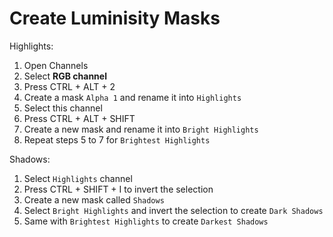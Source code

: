 # Create Luminisity Masks

Highlights:

1. Open Channels
2. Select **RGB channel**
3. Press <kdd>CTRL</kdb> + <kdd>ALT</kdb> + <kdd>2</kdb>
4. Create a mask `Alpha 1` and rename it into `Highlights`
5. Select this channel
6. Press <kdd>CTRL</kdb> + <kdd>ALT</kdb> + <kdd>SHIFT</kdb>
7. Create a new mask and rename it into `Bright Highlights`
8. Repeat steps 5 to 7 for `Brightest Highlights`

Shadows:

1. Select `Highlights` channel
2. Press <kdd>CTRL</kdb> + <kdd>SHIFT</kdb> + <kdd>I</kdb> to invert the selection
3. Create a new mask called `Shadows`
4. Select `Bright Highlights` and invert the selection to create `Dark Shadows`
5. Same with `Brightest Highlights` to create `Darkest Shadows`